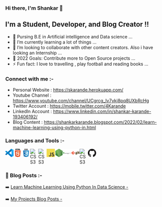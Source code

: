 ### Hi there, I'm Shankar 👋 

## I'm a Student, Developer, and Blog Creator !!

- 🔭 Pursing B.E in Artificial intelligence and Data science ...
- 🌱 I’m currently learning a lot of things ...
- 👯 I’m looking to collaborate with other content creators. Also i have looking an Internship ...
- 🥅 2022 Goals: Contribute more to Open Source projects ...
- ⚡ Fun fact: I love to travelling , play football and reading books ...


### Connect with me :-

 - Personal Website : https://skarande.herokuapp.com/ <br />
 - Youtube Channel : https://www.youtube.com/channel/UCgrcg_Iv7ykj8pq8UXbRcHg<br />
 - Twitter Account : https://mobile.twitter.com/4Karande<br />
 - LinkedIn Account : https://www.linkedin.com/in/shankar-karande-193406192/<br />
 - Blog Content : https://shankarkarande.blogspot.com/2022/02/learn-machine-learning-using-python-in.html
                           
<!-- 
<img align="left" alt=" " width="22px" src="https://skarande.herokuapp.com"/>
<img align="left" alt="" width="22px" src="https://www.youtube.com/channel/UCgrcg_Iv7ykj8pq8UXbRcHg"/>
<img align="left" alt="" width="22px" src="https://mobile.twitter.com/4Karande"/>
<img align="left" alt="" width="22px" src="https://www.linkedin.com/in/shankar-karande-193406192/" />
<img align="left" alt="" width="22px" src="https://shankarkarande.blogspot.com/2022/02/learn-machine-learning-using-python-in.html" /> -->

<!-- <br /> -->

### Languages and Tools :-

<img align="left" alt="Visual Studio Code" width="26px" src="https://raw.githubusercontent.com/github/explore/80688e429a7d4ef2fca1e82350fe8e3517d3494d/topics/visual-studio-code/visual-studio-code.png" />

<img align="left" alt="HTML5" width="26px" src="https://raw.githubusercontent.com/github/explore/80688e429a7d4ef2fca1e82350fe8e3517d3494d/topics/html/html.png" />

<img align="left" alt="CSS3" width="26px" src="https://raw.githubusercontent.com/github/explore/80688e429a7d4ef2fca1e82350fe8e3517d3494d/topics/css/css.png" />
<img align="left" alt="CSS3" width="26px" src="https://logos-download.com/wp-content/uploads/2016/10/Python_logo_icon.png"/>

<img align="left" alt="CSS3" width="26px" src="https://www.aarktechub.com/imgs/web/Flask.png"/>

<img align="left" alt="JavaScript" width="26px" src="https://raw.githubusercontent.com/github/explore/80688e429a7d4ef2fca1e82350fe8e3517d3494d/topics/javascript/javascript.png" />

<!-- <img align="left" alt="React" width="26px" src="https://raw.githubusercontent.com/github/explore/80688e429a7d4ef2fca1e82350fe8e3517d3494d/topics/react/react.png" /> -->

<img align="left" alt="Node.js" width="26px" src="https://raw.githubusercontent.com/github/explore/80688e429a7d4ef2fca1e82350fe8e3517d3494d/topics/nodejs/nodejs.png" />

<img align="left" alt="MongoDB" width="26px" src="https://raw.githubusercontent.com/github/explore/80688e429a7d4ef2fca1e82350fe8e3517d3494d/topics/mongodb/mongodb.png" />

<img align="left" alt="Git" width="26px" src="https://raw.githubusercontent.com/github/explore/80688e429a7d4ef2fca1e82350fe8e3517d3494d/topics/git/git.png" />

<img align="left" alt="CSS3" width="26px" src="https://seeklogo.com/images/T/tensorflow-logo-AE5100E55E-seeklogo.com.png"/>

<img align="left" alt="GitHub" width="26px" src="https://raw.githubusercontent.com/github/explore/78df643247d429f6cc873026c0622819ad797942/topics/github/github.png" />
<br />
<br />
<br />

### 📕 Blog Posts :- 

➡️ [Learn Machine Learning Using Python In Data Science - ](https://shankarkarande.blogspot.com/2022/02/learn-machine-learning-using-python-in.html)
<br />

➡️ [My Projects Blog Posts - ](https://shankarkarandeprojects.blogspot.com/2022/02/realtime-chatting-application-chatstream.html)



